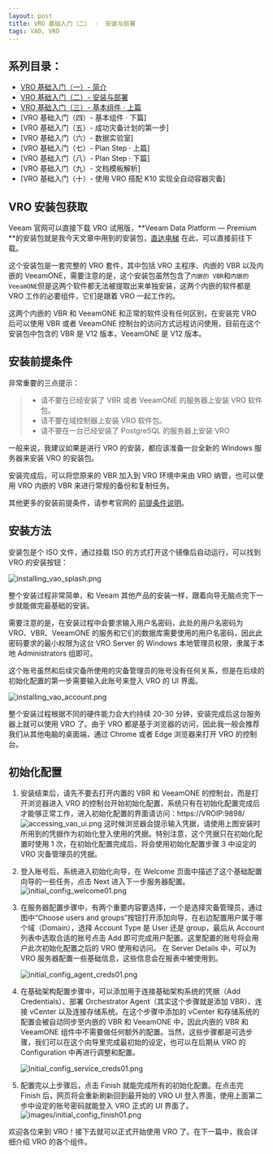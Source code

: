 ```yaml
---
layout: post
title: VRO 基础入门（二） -  安装与部署
tags: VAO, VRO
---
```


## 系列目录：

- [VRO 基础入门（一）-  简介](https://blog.backupnext.cloud/_posts/2023-05-24-VRO-v6-Guide-01/)
- [VRO 基础入门（二）-  安装与部署](https://blog.backupnext.cloud/_posts/2023-05-25-VRO-v6-Guide-02/)
- [VRO 基础入门（三）-  基本组件 · 上篇](https://blog.backupnext.cloud/_posts/2023-05-26-VRO-v6-Guide-03/)
- [VRO 基础入门（四）-  基本组件 · 下篇]
- [VRO 基础入门（五）-  成功灾备计划的第一步]
- [VRO 基础入门（六）-  数据实验室]
- [VRO 基础入门（七）-  Plan Step  · 上篇]
- [VRO 基础入门（八）-  Plan Step  · 下篇]
- [VRO 基础入门（九）-  文档模板解析]
- [VRO 基础入门（十）-  使用 VRO 搭配 K10 实现全自动容器灾备]

## VRO 安装包获取

Veeam 官网可以直接下载 VRO 试用版，**Veeam Data Platform — Premium **的安装包就是我今天文章中用到的安装包，[直达电梯](https://www.veeam.com/downloads.html) 在此，可以直接前往下载。

这个安装包是一套完整的 VRO 套件，其中包括 VRO 主程序、内嵌的 VBR 以及内嵌的 VeeamONE，需要注意的是，这个安装包虽然包含了`内嵌的 VBR`和`内嵌的 VeeamONE`但是这两个软件都无法被提取出来单独安装，这两个内嵌的软件都是 VRO 工作的必要组件，它们是跟着 VRO 一起工作的。

这两个内嵌的 VBR 和 VeeamONE 和正常的软件没有任何区别，在安装完 VRO 后可以使用 VBR 或者 VeeamONE 控制台的访问方式远程访问使用，目前在这个安装包中包含的 VBR 是 V12 版本，VeeamONE 是 V12 版本。

## 安装前提条件

非常重要的三点提示：

> - 请不要在已经安装了 VBR 或者 VeeamONE 的服务器上安装 VRO 软件包。
> - 请不要在域控制器上安装 VRO 软件包。
> - 请不要在一台已经安装了 PostgreSQL 的服务器上安装 VRO

一般来说，我建议如果是进行 VRO 的安装，都应该准备一台全新的 Windows 服务器来安装 VRO 的安装包。

安装完成后，可以将您原来的 VBR 加入到 VRO 环境中来由 VRO 纳管，也可以使用 VRO 内嵌的 VBR 来进行常规的备份和复制任务。

其他更多的安装前提条件，请参考官网的 [前提条件说明](https://helpcenter.veeam.com/docs/vdro/userguide/system_requirements.html?ver=60)。

## 安装方法

安装包是个 ISO 文件，通过挂载 ISO 的方式打开这个镜像后自动运行，可以找到 VRO 的安装按钮：

![installing_vao_splash.png](https://helpcenter.veeam.com/docs/vdro/userguide/images/installing_vao_splash.png)

整个安装过程非常简单，和 Veeam 其他产品的安装一样，跟着向导无脑点完下一步就能做完最基础的安装。

需要注意的是，在安装过程中会要求输入用户名密码，此处的用户名密码为 VRO、VBR、VeeamONE 的服务和它们的数据库需要使用的用户名密码，因此此密码要求的最小权限为这台 VRO Server 的 Windows 本地管理员权限，隶属于本地 Administrators 组即可。

这个账号虽然和后续灾备所使用的灾备管理员的账号没有任何关系，但是在后续的初始化配置的第一步需要输入此账号来登入 VRO 的 UI 界面。

![installing_vao_account.png](https://helpcenter.veeam.com/docs/vdro/userguide/images/installing_vao_account.png)

整个安装过程根据不同的硬件能力会大约持续 20-30 分钟，安装完成后这台服务器上就可以使用 VRO 了。由于 VRO 都是基于浏览器的访问，因此我一般会推荐我们从其他电脑的桌面端，通过 Chrome 或者 Edge 浏览器来打开 VRO 的控制台。

## 初始化配置

1. 安装结束后，请先不要去打开内置的 VBR 和 VeeamONE 的控制台，而是打开浏览器进入 VRO 的控制台开始初始化配置，系统只有在初始化配置完成后才能够正常工作，进入初始化配置的界面请访问：https://VROIP:9898/
   ![accessing_vao_ui.png](https://helpcenter.veeam.com/docs/vdro/userguide/images/accessing_vao_ui.png)
   这时候浏览器会提示输入凭据，请使用上图安装时所用到的凭据作为初始化登入使用的凭据。特别注意，这个凭据只在初始化配置时使用 1 次，在初始化配置完成后，将会使用初始化配置步骤 3 中设定的 VRO 灾备管理员的凭据。

2. 登入账号后，系统进入初始化向导，在 Welcome 页面中描述了这个基础配置向导的一些任务，点击 Next 进入下一步服务器配置。
   ![initial_config_welcome01.png](https://helpcenter.veeam.com/docs/vdro/userguide/images/initial_config_welcome01.png)

3. 在服务器配置步骤中，有两个重要内容要选择，一个是选择灾备管理员，通过图中“Choose users and groups”按钮打开添加向导，在右边配置用户属于哪个域（Domain），选择 Account Type 是 User 还是 group，最后从 Account 列表中选取合适的账号点击 Add 即可完成用户配置。这里配置的账号将会用户此次初始化配置之后的 VRO 使用和访问。
在 Server Details 中，可以为 VRO 服务器配置一些基础信息，这些信息会在报表中被使用到。

   ![initial_config_agent_creds01.png](https://helpcenter.veeam.com/docs/vdro/userguide/images/initial_config_agent_creds01.png)

4. 在基础架构配置步骤中，可以添加用于连接基础架构系统的凭据（Add Credentials）、部署 Orchestrator Agent（其实这个步骤就是添加 VBR）、连接 vCenter 以及连接存储系统。在这个步骤中添加的 vCenter 和存储系统的配置会被自动同步至内嵌的 VBR 和 VeeamONE 中，因此内嵌的 VBR 和 VeeamONE 组件中不需要做任何额外的配置。当然，这些步骤都是可选步骤，我们可以在这个向导里完成最初始的设定，也可以在后期从 VRO 的 Configuration 中再进行调整和配置。
   
   ![initial_config_service_creds01.png](https://helpcenter.veeam.com/docs/vdro/userguide/images/initial_config_service_creds01.png)
   
5. 配置完以上步骤后，点击 Finish 就能完成所有的初始化配置。在点击完 Finish 后，网页将会重新刷新回到最开始的 VRO UI 登入界面，使用上面第二步中设定的账号密码就能登入 VRO 正式的 UI 界面了。
   ![images/initial_config_finish01.png](https://helpcenter.veeam.com/docs/vdro/userguide/images/initial_config_finish01.png)

欢迎各位来到 VRO！接下去就可以正式开始使用 VRO 了。在下一篇中，我会详细介绍 VRO 的各个组件。
